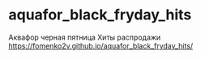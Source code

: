 # aquafor_black_fryday_hits
Аквафор черная пятница 
Хиты распродажи
https://fomenko2v.github.io/aquafor_black_fryday_hits/

